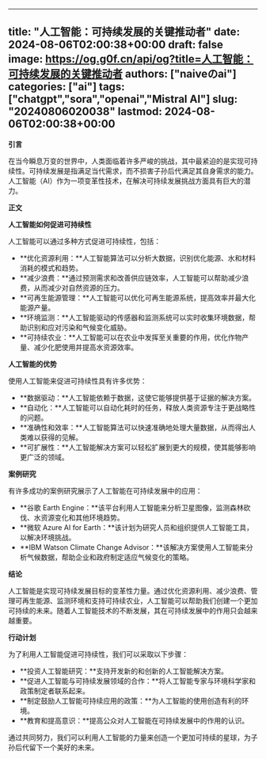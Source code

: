 
---
title: "人工智能：可持续发展的关键推动者"
date: 2024-08-06T02:00:38+00:00
draft: false
image: https://og.g0f.cn/api/og?title=人工智能：可持续发展的关键推动者
authors: ["naiveのai"]
categories: ["ai"]
tags: ["chatgpt","sora","openai","Mistral AI"]
slug: "20240806020038"
lastmod: 2024-08-06T02:00:38+00:00
---
**引言**

在当今瞬息万变的世界中，人类面临着许多严峻的挑战，其中最紧迫的是实现可持续性。可持续发展是指满足当代需求，而不损害子孙后代满足其自身需求的能力。人工智能（AI）作为一项变革性技术，在解决可持续发展挑战方面具有巨大的潜力。

**正文**

**人工智能如何促进可持续性**

人工智能可以通过多种方式促进可持续性，包括：

* **优化资源利用：**人工智能算法可以分析大数据，识别优化能源、水和材料消耗的模式和趋势。
* **减少浪费：**通过预测需求和改善供应链效率，人工智能可以帮助减少浪费，从而减少对自然资源的压力。
* **可再生能源管理：**人工智能可以优化可再生能源系统，提高效率并最大化能源产量。
* **环境监测：**人工智能驱动的传感器和监测系统可以实时收集环境数据，帮助识别和应对污染和气候变化威胁。
* **可持续农业：**人工智能可以在农业中发挥至关重要的作用，优化作物产量、减少化肥使用并提高水资源效率。

**人工智能的优势**

使用人工智能来促进可持续性具有许多优势：

* **数据驱动：**人工智能依赖于数据，这使它能够提供基于证据的解决方案。
* **自动化：**人工智能可以自动化耗时的任务，释放人类资源专注于更战略性的问题。
* **准确性和效率：**人工智能算法可以快速准确地处理大量数据，从而得出人类难以获得的见解。
* **可扩展性：**人工智能解决方案可以轻松扩展到更大的规模，使其能够影响更广泛的领域。

**案例研究**

有许多成功的案例研究展示了人工智能在可持续发展中的应用：

* **谷歌 Earth Engine：**该平台利用人工智能来分析卫星图像，监测森林砍伐、水资源变化和其他环境趋势。
* **微软 Azure AI for Earth：**该计划为研究人员和组织提供人工智能工具，以解决环境挑战。
* **IBM Watson Climate Change Advisor：**该解决方案使用人工智能来分析气候数据，帮助企业和政府制定适应气候变化的策略。

**结论**

人工智能是实现可持续发展目标的变革性力量。通过优化资源利用、减少浪费、管理可再生能源、监测环境和支持可持续农业，人工智能可以帮助我们创建一个更加可持续的未来。随着人工智能技术的不断发展，其在可持续发展中的作用只会越来越重要。

**行动计划**

为了利用人工智能促进可持续性，我们可以采取以下步骤：

* **投资人工智能研究：**支持开发新的和创新的人工智能解决方案。
* **促进人工智能与可持续发展领域的合作：**将人工智能专家与环境科学家和政策制定者联系起来。
* **制定鼓励人工智能可持续应用的政策：**为人工智能的使用创造有利的环境。
* **教育和提高意识：**提高公众对人工智能在可持续发展中的作用的认识。

通过共同努力，我们可以利用人工智能的力量来创造一个更加可持续的星球，为子孙后代留下一个美好的未来。